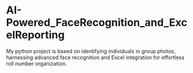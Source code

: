 # AI-Powered_FaceRecognition_and_ExcelReporting
My python project is based on identifying individuals in group photos, harnessing advanced face recognition and Excel integration for effortless roll number organization.
